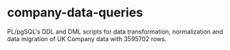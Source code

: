 # company-data-queries
PL/pgSQL's DDL and DML scripts for data transformation, normalization and data migration of UK Company data with 3595702 rows.
